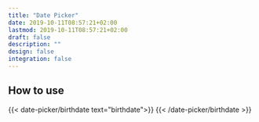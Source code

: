 ```yaml
---
title: "Date Picker"
date: 2019-10-11T08:57:21+02:00
lastmod: 2019-10-11T08:57:21+02:00
draft: false
description: "" 
design: false
integration: false
---
```



## How to use



{{< date-picker/birthdate text="birthdate">}}
{{< /date-picker/birthdate >}}
